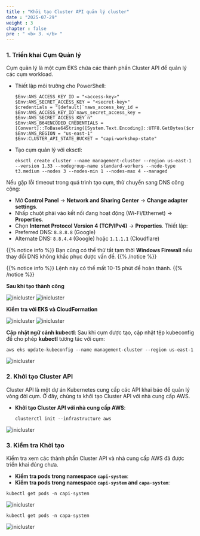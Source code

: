 ```yaml
---
title : "Khởi tạo Cluster API quản lý cluster"
date : "2025-07-29"
weight : 3
chapter : false
pre : " <b> 3. </b> "
---
```

### 1. Triển khai Cụm Quản lý
Cụm quản lý là một cụm EKS chứa các thành phần Cluster API để quản lý các cụm workload.

- Thiết lập môi trường cho PowerShell:
  ```
  $Env:AWS_ACCESS_KEY_ID = "<access-key>"
  $Env:AWS_SECRET_ACCESS_KEY = "<secret-key>"
  $credentials = "[default]`naws_access_key_id = $Env:AWS_ACCESS_KEY_ID`naws_secret_access_key = $Env:AWS_SECRET_ACCESS_KEY`n"
  $Env:AWS_B64ENCODED_CREDENTIALS = [Convert]::ToBase64String([System.Text.Encoding]::UTF8.GetBytes($credentials))
  $Env:AWS_REGION = "us-east-1"
  $Env:CLUSTER_API_STATE_BUCKET = "capi-workshop-state"
  ```
  
- Tạo cụm quản lý với eksctl:
  ```
  eksctl create cluster --name management-cluster --region us-east-1 --version 1.33 --nodegroup-name standard-workers --node-type t3.medium --nodes 3 --nodes-min 1 --nodes-max 4 --managed 
  ```

Nếu gặp lỗi timeout trong quá trình tạo cụm, thử chuyển sang DNS công cộng:

- Mở **Control Panel** → **Network and Sharing Center** → **Change adapter settings**.
- Nhấp chuột phải vào kết nối đang hoạt động (Wi-Fi/Ethernet) → **Properties**.
- Chọn **Internet Protocol Version 4 (TCP/IPv4)** → **Properties**.
Thiết lập:
- Preferred DNS: `8.8.8.8` (Google)
- Alternate DNS: `8.8.4.4` (Google) hoặc `1.1.1.1` (Cloudflare)

{{% notice info %}}
Bạn cũng có thể thử tắt tạm thời **Windows Firewall** nếu thay đổi DNS không khắc phục được vấn đề.
{{% /notice %}}

{{% notice info %}}
Lệnh này có thể mất 10-15 phút để hoàn thành.
{{% /notice %}}

**Sau khi tạo thành công**

![inicluster](/images/2.prerequisite/018-inicluster.png)
![inicluster](/images/2.prerequisite/019-inicluster.png)

**Kiểm tra với EKS và CloudFormation**

![inicluster](/images/2.prerequisite/020-inicluster.png)
![inicluster](/images/2.prerequisite/021-inicluster.png)

**Cập nhật ngữ cảnh kubectl**:
  Sau khi cụm được tạo, cập nhật tệp kubeconfig để cho phép **kubectl** tương tác với cụm:
  ```
  aws eks update-kubeconfig --name management-cluster --region us-east-1
  ```
![inicluster](/images/2.prerequisite/037-inicluster.png)

### 2. Khởi tạo Cluster API
Cluster API là một dự án Kubernetes cung cấp các API khai báo để quản lý vòng đời cụm. Ở đây, chúng ta khởi tạo Cluster API với nhà cung cấp AWS.

- **Khởi tạo Cluster API với nhà cung cấp AWS**:
  ```
  clusterctl init --infrastructure aws
  ```
![inicluster](/images/2.prerequisite/038-inicluster.png)

### 3. Kiểm tra Khởi tạo
Kiểm tra xem các thành phần Cluster API và nhà cung cấp AWS đã được triển khai đúng chưa.

- **Kiểm tra pods trong namespace `capi-system`**:
- **Kiểm tra pods trong namespace `capi-system` and `capa-system`**:

```
kubectl get pods -n capi-system
```
![inicluster](/images/2.prerequisite/040-inicluster.png)
```
kubectl get pods -n capa-system
```
![inicluster](/images/2.prerequisite/039-inicluster.png)
